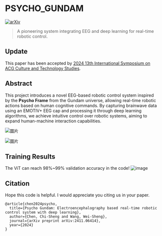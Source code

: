 # PSYCHO_GUNDAM
[![arXiv](https://img.shields.io/badge/arXiv-2402.15761-b31b1b.svg?style=flat-square)](https://arxiv.org/abs/2411.06414) 
> A pioneering system integrating EEG and deep learning for real-time robotic control.

## Update
This paper has been accepted by [2024 13th International Symposium on ACG Culture and Technology Studies](https://u-acg.com/archives/29015).

## Abstract
This project introduces a novel EEG-based robotic control system inspired by the **Psycho Frame** from the Gundam universe, allowing real-time robotic actions based on human cognitive commands. By capturing brainwave data using an EMOTIV+ EEG cap and processing it through deep learning algorithms, we achieve intuitive control over robotic systems, aiming to expand human-machine interaction capabilities.


![圖片](https://github.com/user-attachments/assets/a180608f-65ae-4866-a82d-3380dfe38359)

![圖片](https://github.com/user-attachments/assets/f9412764-4bf7-4932-ba06-d1e12c8f88cd)

## Training Results
The ViT can reach 98%~99% validation accuracy in the code!
![image](https://github.com/user-attachments/assets/382aca5e-ef51-42ac-9de5-e5a1016acaff)


## Citation
Hope this code is helpful. I would appreciate you citing us in your paper. 
```
@article{chen2024psycho,
  title={Psycho Gundam: Electroencephalography based real-time robotic control system with deep learning},
  author={Chen, Chi-Sheng and Wang, Wei-Sheng},
  journal={arXiv preprint arXiv:2411.06414},
  year={2024}
}

```

